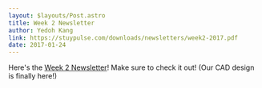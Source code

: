 ```yaml
---
layout: $layouts/Post.astro
title: Week 2 Newsletter
author: Yedoh Kang
link: https://stuypulse.com/downloads/newsletters/week2-2017.pdf
date: 2017-01-24
---
```

Here's the [Week 2 Newsletter](/downloads/newsletters/week2-2017.pdf)! Make sure to check it out! (Our CAD design is finally here!)
